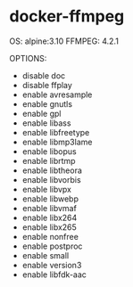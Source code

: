 # docker-ffmpeg

OS: alpine:3.10
FFMPEG: 4.2.1

OPTIONS:

- disable doc
- disable ffplay
- enable avresample
- enable gnutls
- enable gpl
- enable libass
- enable libfreetype
- enable libmp3lame
- enable libopus
- enable librtmp
- enable libtheora
- enable libvorbis
- enable libvpx
- enable libwebp
- enable libvmaf
- enable libx264
- enable libx265
- enable nonfree
- enable postproc
- enable small
- enable version3
- enable libfdk-aac
